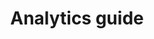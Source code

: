 ---
title: Analytics guide
bundle: apama
icon: "c8y-icon c8y-icon-data-explorer"
type: root
layout: root
weight: 100
---